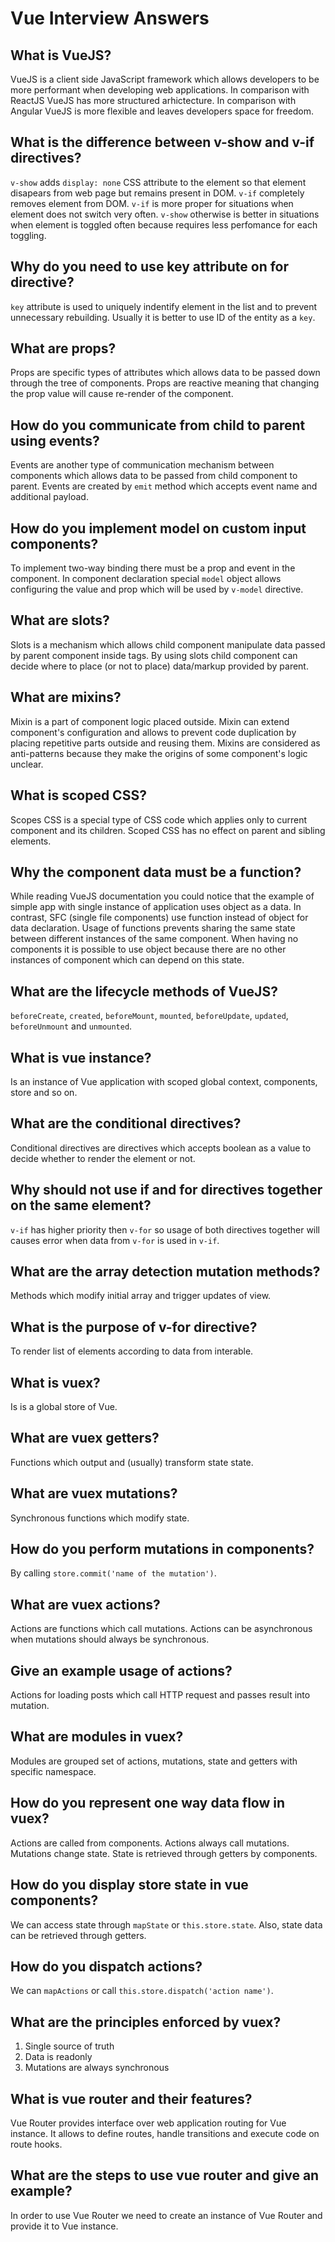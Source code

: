 # Vue Interview Answers

## What is VueJS?

VueJS is a client side JavaScript framework which allows developers to be more performant when developing web applications. In comparison with ReactJS VueJS has more structured arhictecture. In comparison with Angular VueJS is more flexible and leaves developers space for freedom.

## What is the difference between v-show and v-if directives?

`v-show` adds `display: none` CSS attribute to the element so that element disapears from web page but remains present in DOM. `v-if` completely removes element from DOM. `v-if` is more proper for situations when element does not switch very often. `v-show` otherwise is better in situations when element is toggled often because requires less perfomance for each toggling.

## Why do you need to use key attribute on for directive?

`key` attribute is used to uniquely indentify element in the list and to prevent unnecessary rebuilding. Usually it is better to use ID of the entity as a `key`.

## What are props?

Props are specific types of attributes which allows data to be passed down through the tree of components. Props are reactive meaning that changing the prop value will cause re-render of the component.

## How do you communicate from child to parent using events?

Events are another type of communication mechanism between components which allows data to be passed from child component to parent. Events are created by `emit` method which accepts event name and additional payload.

## How do you implement model on custom input components?

To implement two-way binding there must be a prop and event in the component. In component declaration special `model` object allows configuring the value and prop which will be used by `v-model` directive.

## What are slots?

Slots is a mechanism which allows child component manipulate data passed by parent component inside tags. By using slots child component can decide where to place (or not to place) data/markup provided by parent.

## What are mixins?

Mixin is a part of component logic placed outside. Mixin can extend component's configuration and allows to prevent code duplication by placing repetitive parts outside and reusing them. Mixins are considered as anti-patterns because they make the origins of some component's logic unclear.

## What is scoped CSS?

Scopes CSS is a special type of CSS code which applies only to current component and its children. Scoped CSS has no effect on parent and sibling elements.

## Why the component data must be a function?

While reading VueJS documentation you could notice that the example of simple app with single instance of application uses object as a data. In contrast, SFC (single file components) use function instead of object for data declaration. Usage of functions prevents sharing the same state between different instances of the same component. When having no components it is possible to use object because there are no other instances of component which can depend on this state.

## What are the lifecycle methods of VueJS?

`beforeCreate`, `created`, `beforeMount`, `mounted`, `beforeUpdate`, `updated`, `beforeUnmount` and `unmounted`.

## What is vue instance?

Is an instance of Vue application with scoped global context, components, store and so on.

## What are the conditional directives?

Conditional directives are directives which accepts boolean as a value to decide whether to render the element or not.

## Why should not use if and for directives together on the same element?

`v-if` has higher priority then `v-for` so usage of both directives together will causes error when data from `v-for` is used in `v-if`.

## What are the array detection mutation methods?

Methods which modify initial array and trigger updates of view.

## What is the purpose of v-for directive?

To render list of elements according to data from interable.

## What is vuex?

Is is a global store of Vue.

## What are vuex getters?

Functions which output and (usually) transform state state.

## What are vuex mutations?

Synchronous functions which modify state.

## How do you perform mutations in components?

By calling `store.commit('name of the mutation')`.

## What are vuex actions?

Actions are functions which call mutations. Actions can be asynchronous when mutations should always be synchronous.

## Give an example usage of actions?

Actions for loading posts which call HTTP request and passes result into mutation.

## What are modules in vuex?

Modules are grouped set of actions, mutations, state and getters with specific namespace.

## How do you represent one way data flow in vuex?

Actions are called from components. Actions always call mutations. Mutations change state. State is retrieved through getters by components.

## How do you display store state in vue components?

We can access state through `mapState` or `this.store.state`. Also, state data can be retrieved through getters.

## How do you dispatch actions?

We can `mapActions` or call `this.store.dispatch('action name')`.

## What are the principles enforced by vuex?

1. Single source of truth
2. Data is readonly
3. Mutations are always synchronous

## What is vue router and their features?

Vue Router provides interface over web application routing for Vue instance. It allows to define routes, handle transitions and execute code on route hooks.

## What are the steps to use vue router and give an example?

In order to use Vue Router we need to create an instance of Vue Router and provide it to Vue instance.
